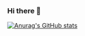 ### Hi there 👋

[![Anurag's GitHub stats](https://github-readme-stats.vercel.app/api?username=ianfelps&count_private=true&hide=stars)](https://github.com/anuraghazra/github-readme-stats)
